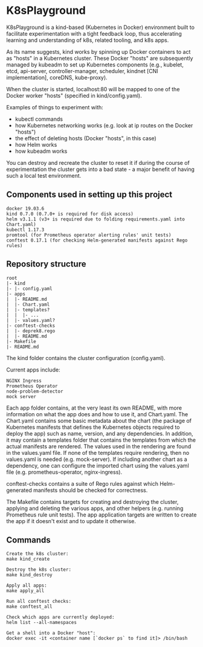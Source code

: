 # K8sPlayground

K8sPlayground is a kind-based (Kubernetes in Docker) environment built to facilitate experimentation with a tight feedback loop, thus accelerating learning and understanding of k8s, related tooling, and k8s apps.

As its name suggests, kind works by spinning up Docker containers to act as "hosts" in a Kubernetes cluster. These Docker "hosts" are subsequently managed by kubeadm to set up Kubernetes components (e.g., kubelet, etcd, api-server, controller-manager, scheduler, kindnet [CNI implementation], coreDNS, kube-proxy).

When the cluster is started, localhost:80 will be mapped to one of the Docker worker "hosts" (specified in kind/config.yaml).

Examples of things to experiment with:

- kubectl commands
- how Kubernetes networking works (e.g. look at ip routes on the Docker "hosts")
- the effect of deleting hosts (Docker "hosts", in this case)
- how Helm works
- how kubeadm works

You can destroy and recreate the cluster to reset it if during the course of experimentation the cluster gets into a bad state - a major benefit of having such a local test environment.

## Components used in setting up this project
```
docker 19.03.6
kind 0.7.0 (0.7.0+ is required for disk access)
helm v3.1.1 (v3+ is required due to folding requirements.yaml into Chart.yaml)
kubectl 1.17.3
promtool (for Prometheus operator alerting rules' unit tests)
conftest 0.17.1 (for checking Helm-generated manifests against Rego rules)
```

## Repository structure
```
root
|- kind
|- |- config.yaml
|- apps
|  |- README.md
|  |- Chart.yaml
|  |- templates?
|  |  |- ...
|  |- values.yaml?
|- conftest-checks
|  |- deprek8.rego
|  |- README.md
|- Makefile
|- README.md
```
The kind folder contains the cluster configuration (config.yaml).

Current apps include:
```
NGINX Ingress
Prometheus Operator
node-problem-detector
mock server
```
Each app folder contains, at the very least its own README, with more information on what the app does and how to use it, and Chart.yaml. The Chart.yaml contains some basic metadata about the chart (the package of Kubernetes manifests that defines the Kubernetes objects required to deploy the app) such as name, version, and any dependencies. In addition, it may contain a templates folder that contains the templates from which the actual manifests are rendered. The values used in the rendering are found in the values.yaml file. If none of the templates require rendering, then no values.yaml is needed (e.g. mock-server). If including another chart as a dependency, one can configure the imported chart using the values.yaml file (e.g. prometheus-operator, nginx-ingress).

conftest-checks contains a suite of Rego rules against which Helm-generated manifests should be checked for correctness.

The Makefile contains targets for creating and destroying the cluster, applying and deleting the various apps, and other helpers (e.g. running Prometheus rule unit tests). The app application targets are written to create the app if it doesn't exist and to update it otherwise.

## Commands
```
Create the k8s cluster:
make kind_create

Destroy the k8s cluster:
make kind_destroy

Apply all apps:
make apply_all

Run all conftest checks:
make conftest_all

Check which apps are currently deployed:
helm list --all-namespaces

Get a shell into a Docker "host":
docker exec -it <container name [`docker ps` to find it]> /bin/bash
```
